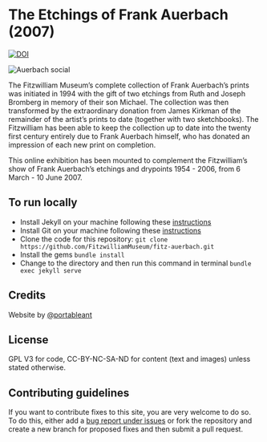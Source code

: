 # The Etchings of Frank Auerbach (2007)

[![DOI](https://zenodo.org/badge/399876327.svg)](https://zenodo.org/badge/latestdoi/399876327)

![Auerbach social](https://repository-images.githubusercontent.com/399876327/606e6076-e145-4579-bb36-221be0131de4)

The Fitzwilliam Museum’s complete collection of Frank Auerbach’s prints was initiated in 1994 with the gift of two etchings from Ruth and Joseph Bromberg in memory of their son Michael. The collection was then transformed by the extraordinary donation from James Kirkman of the remainder of the artist’s prints to date (together with two sketchbooks). The Fitzwilliam has been able to keep the collection up to date into the twenty first century entirely due to Frank Auerbach himself, who has donated an impression of each new print on completion.

This online exhibition has been mounted to complement the Fitzwilliam’s show of Frank Auerbach’s etchings and drypoints 1954 - 2006, from 6 March - 10 June 2007.

## To run locally

* Install Jekyll on your machine following these [instructions](https://jekyllrb.com/docs/installation/)
* Install Git on your machine following these [instructions](https://git-scm.com/book/en/v2/Getting-Started-Installing-Git)
* Clone the code for this repository:
   `git clone https://github.com/FitzwilliamMuseum/fitz-auerbach.git`
* Install the gems
   `bundle install`
* Change to the directory and then run this command in terminal `bundle exec jekyll serve`


## Credits

Website by [@portableant](https://github.com/portableant)

## License

GPL V3 for code, CC-BY-NC-SA-ND for content (text and images) unless stated otherwise.

## Contributing guidelines

If you want to contribute fixes to this site, you are very welcome to do so. To do this, either add a [bug report under issues](https://github.com/FitzwilliamMuseum/fitz-auerbach/issues) or fork the repository and create a new branch for proposed fixes and then submit a pull request.
